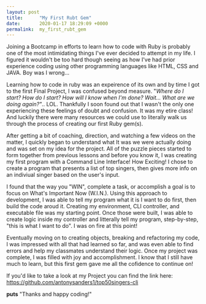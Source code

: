 ```yaml
---
layout: post
title:      "My First Rubt Gem"
date:       2020-01-17 18:29:09 +0000
permalink:  my_first_rubt_gem
---
```


Joining a Bootcamp in efforts to learn how to code with Ruby is probably one of the most intimidating things I've ever decided to attempt in my life. I figured it wouldn't be too hard though seeing as how I've had prior experience coding using other programming languages like HTML, CSS and JAVA.  Boy was I wrong...

Learning how to code in ruby was an expeirence of its own and by time I got to the first Final Project, I was confused beyond measure. "*Where do I start? How do I start? How will I know when I'm done? Wait... What are we doing again?"*.. LOL. Thankfully I soon found out that I wasn't the only one experiencing these feelings of doubt and confusion.  It was my etire class!  And luckily there were many resources we could use to literally walk us through the process of creating our first Ruby gem(s).

After getting a bit of coaching, direction, and watching a few videos on the matter, I quickly began to understand what It was we were actually doing and was set on my idea for the project. All of the puzzle pieces started to form together from previous lessons and before you know it, I was creating my first program with a Command Line Interface! How Exciting! I chose to create a program that presents a list of top singers, then gives more info on an indiviual singer based on the user's input.

I found that the way you "WIN", complete a task, or accomplish a goal is to focus on What's Important Now (W.I.N.). Using this approach to development, I was able to tell my program what it is I want to do first, then build the code aroud it. Creating my environment, CLI controller, and executable file was my starting point.  Once those were built, I was able to create logic inside my controller and litterally tell my program, step-by-step, "this is what I want to do". I was on fire at this point!

Eventually moving on to creating objects, breaking and refactoring my code, I was impressed with all that had learned so far, and was even able to find errors and help my classmates understand their logic. Once my project was complete, I was filled with joy and accomplishment. I know that I still have much to learn, but this first gem gave me all the cofidence to continue on!

If you'd like to take a look at my Project you can find the link here: https://github.com/antonysanders1/top50singers-cli

**puts** "Thanks and happy coding!"




